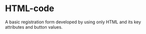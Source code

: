 # HTML-code
A basic registration form developed by using only HTML and its key attributes and button values.
